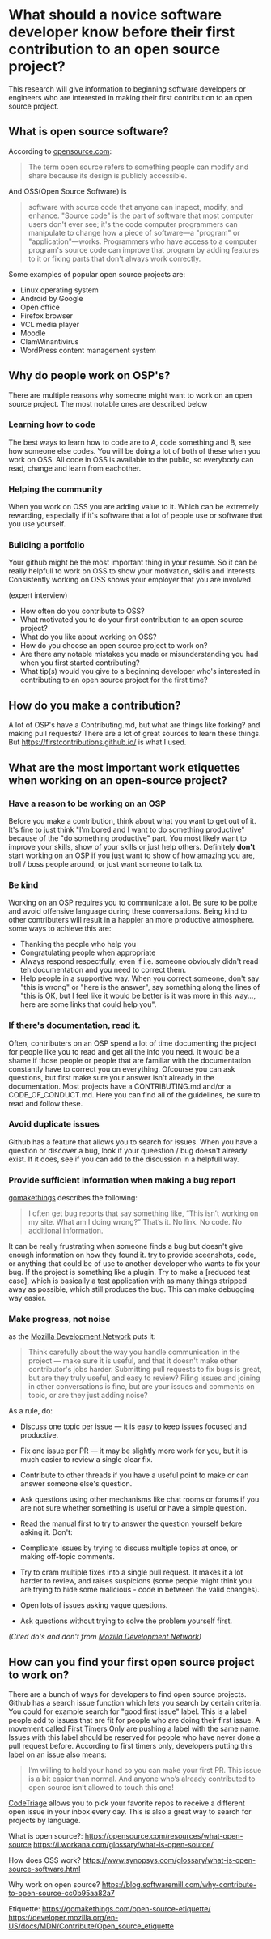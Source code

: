 # What should a novice software developer know before their first contribution to an open source project?
This research will give information to beginning software developers or engineers who are interested in making their first contribution to an open source project. 
## What is open source software?
According to [opensource.com](https://opensource.com/resources/what-open-source):
> The term open source refers to something people can modify and share because its design is publicly accessible.

And OSS(Open Source Software) is
> software with source code that anyone can inspect, modify, and enhance.
"Source code" is the part of software that most computer users don't ever see; it's the code computer programmers can manipulate to change how a piece of software—a "program" or "application"—works. Programmers who have access to a computer program's source code can improve that program by adding features to it or fixing parts that don't always work correctly.

Some examples of popular open source projects are:
- Linux operating system
- Android by Google
- Open office
- Firefox browser
- VCL media player
- Moodle
- ClamWinantivirus
- WordPress content management system

## Why do people work on OSP's?
There are multiple reasons why someone might want to work on an open source project. The most notable ones are described below

### Learning how to code
The best ways to learn how to code are to A, code something and B, see how someone else codes. You will be doing a lot of both of these when you work on OSS. All code in OSS is available to the public, so everybody can read, change and learn from eachother.

### Helping the community
When you work on OSS you are adding value to it. Which can be extremely rewarding, especially if it's software that a lot of people use or software that you use yourself.

### Building a portfolio
Your github might be the most important thing in your resume. So it can be really helpfull to work on OSS to show your motivation, skills and interests. Consistently working on OSS shows your employer that you are involved.

(expert interview)
- How often do you contribute to OSS?
- What motivated you to do your first contribution to an open source project?
- What do you like about working on OSS?
- How do you choose an open source project to work on?
- Are there any notable mistakes you made or misunderstanding you had when you first started contributing?
- What tip(s) would you give to a beginning developer who's interested in contributing to an open source project for the first time?


## How do you make a contribution?
A lot of OSP's have a Contributing.md, but what are things like forking? and making pull requests? There are a lot of great sources to learn these things. But https://firstcontributions.github.io/ is what I used.


## What are the most important work etiquettes when working on an open-source project?

### Have a reason to be working on an OSP
Before you make a contribution, think about what you want to get out of it. It's fine to just think "I'm bored and I want to do something productive" because of the "do something productive" part. You most likely want to improve your skills, show of your skills or just help others. Definitely **don't** start working on an OSP if you just want to show of how amazing you are, troll / boss people around, or just want someone to talk to.

### Be kind
Working on an OSP requires you to communicate a lot. Be sure to be polite and avoid offensive language during these conversations. Being kind to other contributers will result in a happier an more productive atmosphere. some ways to achieve this are:
- Thanking the people who help you
- Congratulating people when appropriate
- Always respond respectfully, even if i.e. someone obviously didn't read teh documentation and you need to correct them.
- Help people in a supportive way. When you correct someone, don't say "this is wrong" or "here is the answer", say something along the lines of "this is OK, but I feel like it would be better is it was more in this way..., here are some links that could help you". 

### If there's documentation, read it.
Often, contributers on an OSP spend a lot of time documenting the project for people like you to read and get all the info you need. It would be a shame if those people or people that are familiar with the documentation constantly have to correct you on everything. Ofcourse you can ask questions, but first make sure your answer isn't already in the documentation. Most projects have a CONTRIBUTING.md and/or a CODE_OF_CONDUCT.md. Here you can find all of the guidelines, be sure to read and follow these.

### Avoid duplicate issues
Github has a feature that allows you to search for issues. When you have a question or discover a bug, look if your queestion / bug doesn't already exist. If it does, see if you can add to the discussion in a helpfull way.

### Provide sufficient information when making a bug report
[gomakethings](https://gomakethings.com/open-source-etiquette/) describes the following:
> I often get bug reports that say something like, “This isn’t working on my site. What am I doing wrong?”
That’s it. No link. No code. No additional information.

It can be really frustrating when someone finds a bug but doesn't give enough information on how they found it. try to provide sceenshots, code, or anything that could be of use to another developer who wants to fix your bug. If the project is something like a plugin. Try to make a [reduced test case], which is basically a test application with as many things stripped away as possible, which still produces the bug. This can make debugging way easier.

### Make progress, not noise

as the [Mozilla Development Network](https://developer.mozilla.org/en-US/docs/MDN/Contribute/Open_source_etiquette#make_progress_not_noise) puts it:
> Think carefully about the way you handle communication in the project — make sure it is useful, and that it doesn't make other contributor's jobs harder. Submitting pull requests to fix bugs is great, but are they truly useful, and easy to review? Filing issues and joining in other conversations is fine, but are your issues and comments on topic, or are they just adding noise?

As a rule, do:

- Discuss one topic per issue — it is easy to keep issues focused and productive.
- Fix one issue per PR — it may be slightly more work for you, but it is much easier to review a single clear fix.
- Contribute to other threads if you have a useful point to make or can answer someone else's question.
- Ask questions using other mechanisms like chat rooms or forums if you are not sure whether something is useful or have a simple question.
- Read the manual first to try to answer the question yourself before asking it.
Don't:

- Complicate issues by trying to discuss multiple topics at once, or making off-topic comments.
- Try to cram multiple fixes into a single pull request. It makes it a lot harder to review, and raises suspicions (some people might think you are trying to hide some malicious - code in between the valid changes).
- Open lots of issues asking vague questions.
- Ask questions without trying to solve the problem yourself first.

_(Cited do's and don't from [Mozilla Development Network](https://developer.mozilla.org/en-US/docs/MDN/Contribute/Open_source_etiquette#make_progress_not_noise))_


## How can you find your first open source project to work on?

There are a bunch of ways for developers to find open source projects. Github has a search issue function which lets you search by certain criteria. You could for example search for "good first issue" label. This is a label people add to issues that are fit for people who are doing their first issue. A movement called [First Timers Only](https://www.firsttimersonly.com/) are pushing a label with the same name. Issues with this label should be reserved for people who have never done a pull request before. According to first timers only, developers putting this label on an issue also means:
> I’m willing to hold your hand so you can make your first PR. This issue is a bit easier than normal. And anyone who’s already contributed to open source isn’t allowed to touch this one!

[CodeTriage](https://www.codetriage.com/) allows you to pick your favorite repos to receive a different open issue in your inbox every day. This is also a great way to search for projects by language. 


What is open source?:
https://opensource.com/resources/what-open-source
https://i.workana.com/glossary/what-is-open-source/

How does OSS work?
https://www.synopsys.com/glossary/what-is-open-source-software.html

Why work on open source?
https://blog.softwaremill.com/why-contribute-to-open-source-cc0b95aa82a7

Etiquette:
https://gomakethings.com/open-source-etiquette/
https://developer.mozilla.org/en-US/docs/MDN/Contribute/Open_source_etiquette
